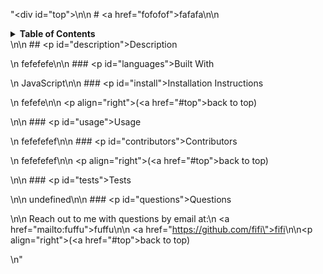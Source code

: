 "<div id=\"top\"></div>\n\n  # <a href=\"fofofof\">fafafa</a>\n\n  <details>\n  <summary><strong>Table of Contents</strong></summary>\n  <ol>\n    <li><a href=\"#description\">Description</a>\n    </li>\n    <li><a href=\"#languages\">Built With</a></li>\n    <li><a href=\"#install\">Installation Instructions</a>    \n    </li>\n    <li><a href=\"#usage\">Usage</a></li>\n    <li><a href=\"#contributors\">Contributors</a></li>\n    <li><a href=\"#tests\">Tests</a></li>\n    <li><a href=\"#questions\">Questions</a></li>\n  </ol>\n</details>\n\n  ## <p id=\"description\">Description</p>\n  fefefefe\n\n  ### <p id=\"languages\">Built With</p>\n  JavaScript\n\n  ### <p id=\"install\">Installation Instructions</p>\n  fefefe\n\n  <p align=\"right\">(<a href=\"#top\">back to top</a>)</p>\n\n  ### <p id=\"usage\">Usage</p>\n  fefefefef\n\n  ### <p id=\"contributors\">Contributors</p>\n  fefefefef\n\n  <p align=\"right\">(<a href=\"#top\">back to top</a>)</p>\n\n  ### <p id=\"tests\">Tests</p>\n\n  undefined\n\n  ### <p id=\"questions\">Questions</p>\n\n  Reach out to me with questions by email at:\n  <a href=\"mailto:fuffu\">fuffu</a>\n\n  <a href=\"https://github.com/fifi\">fifi</a>\n\n<p align=\"right\">(<a href=\"#top\">back to top</a>)</p>\n"